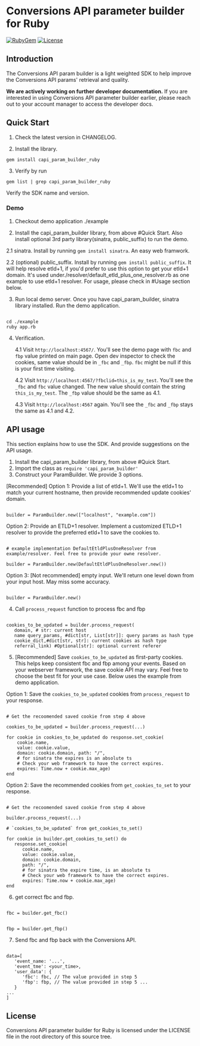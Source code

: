 # Conversions API parameter builder for Ruby

[![RubyGem](https://img.shields.io/gem/v/capi_param_builder_ruby)](https://rubygems.org/gems/capi_param_builder_ruby)
[![License](https://img.shields.io/badge/license-Facebook%20Platform-blue.svg?style=flat-square)](https://github.com/facebook/capi-param-builder/blob/main/ruby/LICENSE)

## Introduction

The Conversions API param builder is a light weighted SDK to help improve the
Conversions API params' retrieval and quality.

**We are actively working on further developer documentation.** If you are
interested in using Conversions API parameter builder earlier, please reach out
to your account manager to access the developer docs.

## Quick Start

1. Check the latest version in CHANGELOG.

2. Install the library.

```
gem install capi_param_builder_ruby

```

3. Verify by run

```
gem list | grep capi_param_builder_ruby

```

Verify the SDK name and version.

### Demo

1. Checkout demo application ./example

2. Install the capi_param_builder library, from above #Quick Start. Also install
   optional 3rd party library(sinatra, public_suffix) to run the demo.

2.1 sinatra. Install by running `gem install sinatra`. An easy web framwork.

2.2 (optional) public_suffix. Install by running `gem install public_suffix`. It
will help resolve etld+1, if you'd prefer to use this option to get your etld+1
domain. It's used under./resolver/default_etld_plus_one_resolver.rb as one
example to use etld+1 resolver. For usage, please check in #Usage section below.

3. Run local demo server. Once you have capi_param_builder, sinatra library
   installed. Run the demo application.

```

cd ./example
ruby app.rb

```

4. Verification.

   4.1 Visit `http://localhost:4567/`. You'll see the demo page with `fbc` and
   `fbp` value printed on main page. Open dev inspector to check the cookies,
   same value should be in `_fbc` and `_fbp`. `fbc` might be null if this is
   your first time visiting.

   4.2 Visit `http://localhost:4567/?fbclid=this_is_my_test`. You'll see the
   `_fbc` and `fbc` value changed. The new value should contain the string
   `this_is_my_test`. The `_fbp` value should be the same as 4.1.

   4.3 Visit `http://localhost:4567` again. You'll see the `_fbc` and `_fbp`
   stays the same as 4.1 and 4.2.

## API usage

This section explains how to use the SDK. And provide suggestions on the API
usage.

1. Install the capi_param_builder library, from above #Quick Start.
2. Import the class as `require 'capi_param_builder'`
3. Construct your ParamBuilder. We provide 3 options.

[Recommended] Option 1: Provide a list of etld+1. We'll use the etld+1 to match
your current hostname, then provide recommended update cookies' domain.

```

builder = ParamBuilder.new(["localhost", "example.com"])

```

Option 2: Provide an ETLD+1 resolver. Implement a customized ETLD+1 resolver to
provide the preferred etld+1 to save the cookies to.

```

# example implementation DefaultEtldPlusOneResolver from example/resolver. Feel free to provide your owne resolver.

builder = ParamBuilder.new(DefaultEtldPlusOneResolver.new())

```

Option 3: [Not recommended] empty input. We'll return one level down from your
input host. May miss some accuracy.

```

builder = ParamBuilder.new()

```

4. Call `process_request` function to process fbc and fbp

```

cookies_to_be_updated = builder.process_request(
   domain, # str: current host
   name query_params, #dict[str, List[str]]: query params as hash type
   cookie_dict,#dict[str, str]: current cookies as hash type
   referral_link) #Optional[str]: optional current referer

```

5. [Recommended] Save `cookies_to_be_updated` as first-party cookies. This helps
   keep consistent fbc and fbp among your events. Based on your webserver
   framework, the save cookie API may vary. Feel free to choose the best fit for
   your use case. Below uses the example from demo application.

Option 1: Save the `cookies_to_be_updated` cookies from `process_request` to
your response.

```

# Get the recoomended saved cookie from step 4 above

cookies_to_be_updated = builder.process_request(...)

for cookie in cookies_to_be_updated do response.set_cookie(
    cookie.name,
    value: cookie.value,
    domain: cookie.domain, path: "/",
    # for sinatra the expires is an absolute ts
    # Check your web framework to have the correct expires.
    expires: Time.now + cookie.max_age)
end

```

Option 2: Save the recommended cookies from `get_cookies_to_set` to your
response.

```

# Get the recoomended saved cookie from step 4 above

builder.process_request(...)

# `cookies_to_be_updated` from get_cookies_to_set()

for cookie in builder.get_cookies_to_set() do
   response.set_cookie(
      cookie.name,
      value: cookie.value,
      domain: cookie.domain,
      path: "/",
      # for sinatra the expire time, is an absolute ts
      # Check your web framework to have the correct expires.
      expires: Time.now + cookie.max_age)
end

```

6. get correct fbc and fbp.

```

fbc = builder.get_fbc()

```

```

fbp = builder.get_fbp()

```

7. Send fbc and fbp back with the Conversions API.

```

data=[
   'event_name: '...',
   'event_tme': <your_time>,
   'user_data': {
      'fbc': fbc, // The value provided in step 5
      'fbp': fbp, // The value provided in step 5 ...
   }
...
]

```

## License

Conversions API parameter builder for Ruby is licensed under the LICENSE file in
the root directory of this source tree.
